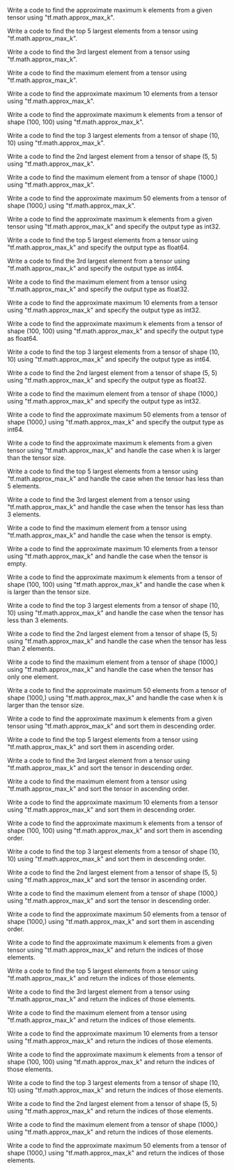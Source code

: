Write a code to find the approximate maximum k elements from a given tensor using "tf.math.approx_max_k".

Write a code to find the top 5 largest elements from a tensor using "tf.math.approx_max_k".

Write a code to find the 3rd largest element from a tensor using "tf.math.approx_max_k".

Write a code to find the maximum element from a tensor using "tf.math.approx_max_k".

Write a code to find the approximate maximum 10 elements from a tensor using "tf.math.approx_max_k".

Write a code to find the approximate maximum k elements from a tensor of shape (100, 100) using "tf.math.approx_max_k".

Write a code to find the top 3 largest elements from a tensor of shape (10, 10) using "tf.math.approx_max_k".

Write a code to find the 2nd largest element from a tensor of shape (5, 5) using "tf.math.approx_max_k".

Write a code to find the maximum element from a tensor of shape (1000,) using "tf.math.approx_max_k".

Write a code to find the approximate maximum 50 elements from a tensor of shape (1000,) using "tf.math.approx_max_k".

Write a code to find the approximate maximum k elements from a given tensor using "tf.math.approx_max_k" and specify the output type as int32.

Write a code to find the top 5 largest elements from a tensor using "tf.math.approx_max_k" and specify the output type as float64.

Write a code to find the 3rd largest element from a tensor using "tf.math.approx_max_k" and specify the output type as int64.

Write a code to find the maximum element from a tensor using "tf.math.approx_max_k" and specify the output type as float32.

Write a code to find the approximate maximum 10 elements from a tensor using "tf.math.approx_max_k" and specify the output type as int32.

Write a code to find the approximate maximum k elements from a tensor of shape (100, 100) using "tf.math.approx_max_k" and specify the output type as float64.

Write a code to find the top 3 largest elements from a tensor of shape (10, 10) using "tf.math.approx_max_k" and specify the output type as int64.

Write a code to find the 2nd largest element from a tensor of shape (5, 5) using "tf.math.approx_max_k" and specify the output type as float32.

Write a code to find the maximum element from a tensor of shape (1000,) using "tf.math.approx_max_k" and specify the output type as int32.

Write a code to find the approximate maximum 50 elements from a tensor of shape (1000,) using "tf.math.approx_max_k" and specify the output type as int64.

Write a code to find the approximate maximum k elements from a given tensor using "tf.math.approx_max_k" and handle the case when k is larger than the tensor size.

Write a code to find the top 5 largest elements from a tensor using "tf.math.approx_max_k" and handle the case when the tensor has less than 5 elements.

Write a code to find the 3rd largest element from a tensor using "tf.math.approx_max_k" and handle the case when the tensor has less than 3 elements.

Write a code to find the maximum element from a tensor using "tf.math.approx_max_k" and handle the case when the tensor is empty.

Write a code to find the approximate maximum 10 elements from a tensor using "tf.math.approx_max_k" and handle the case when the tensor is empty.

Write a code to find the approximate maximum k elements from a tensor of shape (100, 100) using "tf.math.approx_max_k" and handle the case when k is larger than the tensor size.

Write a code to find the top 3 largest elements from a tensor of shape (10, 10) using "tf.math.approx_max_k" and handle the case when the tensor has less than 3 elements.

Write a code to find the 2nd largest element from a tensor of shape (5, 5) using "tf.math.approx_max_k" and handle the case when the tensor has less than 2 elements.

Write a code to find the maximum element from a tensor of shape (1000,) using "tf.math.approx_max_k" and handle the case when the tensor has only one element.

Write a code to find the approximate maximum 50 elements from a tensor of shape (1000,) using "tf.math.approx_max_k" and handle the case when k is larger than the tensor size.

Write a code to find the approximate maximum k elements from a given tensor using "tf.math.approx_max_k" and sort them in descending order.

Write a code to find the top 5 largest elements from a tensor using "tf.math.approx_max_k" and sort them in ascending order.

Write a code to find the 3rd largest element from a tensor using "tf.math.approx_max_k" and sort the tensor in descending order.

Write a code to find the maximum element from a tensor using "tf.math.approx_max_k" and sort the tensor in ascending order.

Write a code to find the approximate maximum 10 elements from a tensor using "tf.math.approx_max_k" and sort them in descending order.

Write a code to find the approximate maximum k elements from a tensor of shape (100, 100) using "tf.math.approx_max_k" and sort them in ascending order.

Write a code to find the top 3 largest elements from a tensor of shape (10, 10) using "tf.math.approx_max_k" and sort them in descending order.

Write a code to find the 2nd largest element from a tensor of shape (5, 5) using "tf.math.approx_max_k" and sort the tensor in ascending order.

Write a code to find the maximum element from a tensor of shape (1000,) using "tf.math.approx_max_k" and sort the tensor in descending order.

Write a code to find the approximate maximum 50 elements from a tensor of shape (1000,) using "tf.math.approx_max_k" and sort them in ascending order.

Write a code to find the approximate maximum k elements from a given tensor using "tf.math.approx_max_k" and return the indices of those elements.

Write a code to find the top 5 largest elements from a tensor using "tf.math.approx_max_k" and return the indices of those elements.

Write a code to find the 3rd largest element from a tensor using "tf.math.approx_max_k" and return the indices of those elements.

Write a code to find the maximum element from a tensor using "tf.math.approx_max_k" and return the indices of those elements.

Write a code to find the approximate maximum 10 elements from a tensor using "tf.math.approx_max_k" and return the indices of those elements.

Write a code to find the approximate maximum k elements from a tensor of shape (100, 100) using "tf.math.approx_max_k" and return the indices of those elements.

Write a code to find the top 3 largest elements from a tensor of shape (10, 10) using "tf.math.approx_max_k" and return the indices of those elements.

Write a code to find the 2nd largest element from a tensor of shape (5, 5) using "tf.math.approx_max_k" and return the indices of those elements.

Write a code to find the maximum element from a tensor of shape (1000,) using "tf.math.approx_max_k" and return the indices of those elements.

Write a code to find the approximate maximum 50 elements from a tensor of shape (1000,) using "tf.math.approx_max_k" and return the indices of those elements.